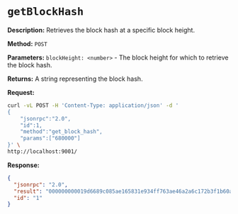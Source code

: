 # `getBlockHash`

**Description:**  Retrieves the block hash at a specific block height.

**Method:** `POST`

**Parameters:**
    `blockHeight: <number>` - The block height for which to retrieve the block hash.

**Returns:** A string representing the block hash.

**Request:**
```bash
curl -vL POST -H 'Content-Type: application/json' -d '
{
    "jsonrpc":"2.0",
    "id":1,
    "method":"get_block_hash",
    "params":["680000"]
}' \
http://localhost:9001/
```

**Response:**
```json
{
  "jsonrpc": "2.0",
  "result": "000000000019d6689c085ae165831e934ff763ae46a2a6c172b3f1b60a8ce26f",
  "id": "1"
}
```


